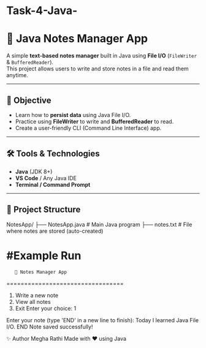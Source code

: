 # Task-4-Java-
# 📒 Java Notes Manager App

A simple **text-based notes manager** built in Java using **File I/O** (`FileWriter` & `BufferedReader`).  
This project allows users to write and store notes in a file and read them anytime.

---

## 🎯 Objective
- Learn how to **persist data** using Java File I/O.
- Practice using **FileWriter** to write and **BufferedReader** to read.
- Create a user-friendly CLI (Command Line Interface) app.

---

## 🛠 Tools & Technologies
- **Java** (JDK 8+)
- **VS Code** / Any Java IDE
- **Terminal / Command Prompt**

---

## 📂 Project Structure
NotesApp/
├── NotesApp.java # Main Java program
├── notes.txt # File where notes are stored (auto-created)

#Example Run
=================================
       📒 Notes Manager App      
=================================

1. Write a new note
2. View all notes
3. Exit
Enter your choice: 1

Enter your note (type 'END' in a new line to finish):
Today I learned Java File I/O.
END
Note saved successfully!

✨ Author
Megha Rathi
Made with ❤️ using Java
